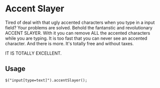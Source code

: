 Accent Slayer
=============

Tired of deal with that ugly accented characters when you type in a input field?
Your problems are solved.
Behold the fantanstic and revolutionary ACCENT SLAYER. With it you can remove ALL the accented characters while you are typing. It is too fast that you can never see an accented character.
And there is more. It's totally free and without taxes.

IT IS TOTALLY EXCELLENT.

Usage
-----

    $("input[type=text]").accentSlayer();
